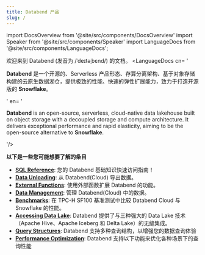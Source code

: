 ```yaml
---
title: Databend 产品
slug: /
---
```


import DocsOverview from '@site/src/components/DocsOverview'
import Speaker from '@site/src/components/Speaker'
import LanguageDocs from '@site/src/components/LanguageDocs';

欢迎来到 Databend (发音为 /ˈdeɪtəˌbɛnd/)<Speaker /> 的文档。
<LanguageDocs
cn=
'

**Databend** 是一个开源的、Serverless 产品形态、存算分离架构、基于对象存储构建的云原生数据湖仓，提供极致的性能、快速的弹性扩展能力，致力于打造开源版的 **Snowflake**。

'
en=
'

**Databend** is an open-source, serverless, cloud-native data lakehouse built on object storage with a decoupled storage and compute architecture. It delivers exceptional performance and rapid elasticity, aiming to be the open-source alternative to **Snowflake**.

'/>

<DocsOverview />

**以下是一些您可能想要了解的条目**

- **[SQL Reference](/sql)**: 您的 Databend 基础知识快速访问指南！
- **[Data Unloading](../50-unload-data/index.md)**: 从 Databend(Cloud) 导出数据。
- **[External Functions](../54-query/04-external-function.md)**: 使用外部函数扩展 Databend 的功能。
- **[Data Management](../57-data-management/index.md)**: 管理 Databend(Cloud) 中的数据。
- **[Benchmarks](../80-benchmark/index.md)**: 在 TPC-H SF100 基准测试中比较 Databend Cloud 与 Snowflake 的性能。
- **[Accessing Data Lake](../51-access-data-lake/index.md)**: Databend 提供了与三种强大的 Data Lake 技术（Apache Hive、Apache Iceberg 和 Delta Lake）的无缝集成。
- **[Query Structures](../54-query/index.md)**: Databend 支持多种查询结构，以增强您的数据查询体验
- **[Performance Optimization](../55-performance/index.md)**: Databend 支持以下功能来优化各种场景下的查询性能